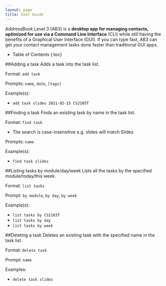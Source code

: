 ```yaml
---
layout: page
title: User Guide
---
```


AddressBook Level 3 (AB3) is a **desktop app for managing contacts, optimized for use via a Command Line Interface** (CLI) while still having the benefits of a Graphical User Interface (GUI). If you can type fast, AB3 can get your contact management tasks done faster than traditional GUI apps.

* Table of Contents
{:toc}

##Adding a task
Adds a task into the task list.

Format: `add task`

Prompts: `name`, `date`, `[tags]`

Example(s):
* `add task slides 2021-02-15 CS2105T`

##Finding a task
Finds an existing task by name in the task list.

Format: `find task`
* The search is case-insensitive e.g. slides will match Slides

Prompts: `name`

Example(s):
* `find task slides`

##Listing tasks by module/day/week
Lists all the tasks by the specified module/today/this week. 

Format: `list tasks`

Prompt: `by module`, `by day`, `by week`

Example(s):
* `list tasks by CS2103T`
* `list tasks by day`
* `list tasks by week`

##Deleting a task
Deletes an existing task with the specified name in the task list.

Format: `delete task`

Prompt: `name`

Examples:
* `delete task slides`

